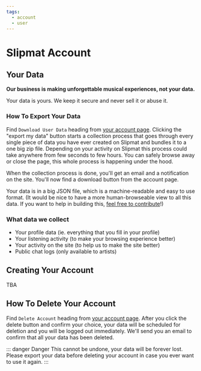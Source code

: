 ```yaml
---
tags:
  - account
  - user
---
```


# Slipmat Account

## Your Data

**Our business is making unforgettable musical experiences, not your data.**

Your data is yours. We keep it secure and never sell it or abuse it.

### How To Export Your Data

Find `Download User Data` heading from [your account page](https://slipmat.io/account/). Clicking the "export my data" button starts a collection process that goes through every single piece of data you have ever created on Slipmat and bundles it to a one big zip file. Depending on your activity on Slipmat this process could take anywhere from few seconds to few hours. You can safely browse away or close the page, this whole process is happening under the hood.

When the collection process is done, you'll get an email and a notification on the site. You'll now find a download button from the account page.

Your data is in a big JSON file, which is a machine-readable and easy to use format. (It would be nice to have a more human-browseable view to all this data. If you want to help in building this, [feel free to contribute](/development/contributing/)!)

### What data we collect

- Your profile data (ie. everything that you fill in your profile)
- Your listening activity (to make your browsing experience better)
- Your activity on the site (to help us to make the site better)
- Public chat logs (only available to artists)

## Creating Your Account

TBA

## How To Delete Your Account

Find `Delete Account` heading from [your account page](https://slipmat.io/account/). After you click the delete button and confirm your choice, your data will be scheduled for deletion and you will be logged out immediately. We'll send you an email to confirm that all your data has been deleted.

::: danger Danger
This cannot be undone, your data will be forever lost. Please export your data before deleting your account in case you ever want to use it again.
:::
